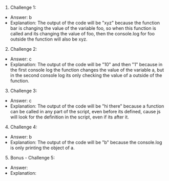 1. Challenge 1:
  - Answer: b
  - Explanation: The output of the code will be "xyz" because the function bar is changing the value of the variable foo, so when this function is called and its changing the value of foo, then the console.log for foo outside the function will also be xyz.


2. Challenge 2:
  - Answer: c
  - Explanation: The output of the code will be "10" and then "1" because in the first console log the function changes the value of the variable a, but in the second console log its only checking the value of a outside of the function.

3. Challenge 3:
  - Answer: c 
  - Explanation: The output of the code will be "hi there" because a function can be called in any part of the script, even before its defined, cause js will look for the definition in the script, even if its after it.


4. Challenge 4:
  - Answer: b
  - Explanation: The output of the code will be "b" because the console.log is only printing the object of a.


5. Bonus - Challenge 5:
  - Answer:
  - Explanation:
